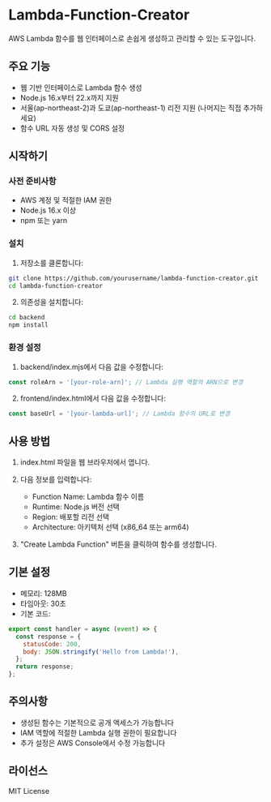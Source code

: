 # Lambda-Function-Creator

AWS Lambda 함수를 웹 인터페이스로 손쉽게 생성하고 관리할 수 있는 도구입니다.

## 주요 기능

- 웹 기반 인터페이스로 Lambda 함수 생성
- Node.js 16.x부터 22.x까지 지원
- 서울(ap-northeast-2)과 도쿄(ap-northeast-1) 리전 지원 (나머지는 직접 추가하세요)
- 함수 URL 자동 생성 및 CORS 설정

## 시작하기

### 사전 준비사항

- AWS 계정 및 적절한 IAM 권한
- Node.js 16.x 이상
- npm 또는 yarn

### 설치

1. 저장소를 클론합니다:
```bash
git clone https://github.com/yourusername/lambda-function-creator.git
cd lambda-function-creator
```

2. 의존성을 설치합니다:
```bash
cd backend
npm install
```

### 환경 설정

1. backend/index.mjs에서 다음 값을 수정합니다:
```javascript
const roleArn = '[your-role-arn]'; // Lambda 실행 역할의 ARN으로 변경
```

2. frontend/index.html에서 다음 값을 수정합니다:
```javascript
const baseUrl = '[your-lambda-url]'; // Lambda 함수의 URL로 변경
```

## 사용 방법

1. index.html 파일을 웹 브라우저에서 엽니다.

2. 다음 정보를 입력합니다:
   - Function Name: Lambda 함수 이름
   - Runtime: Node.js 버전 선택
   - Region: 배포할 리전 선택
   - Architecture: 아키텍처 선택 (x86_64 또는 arm64)

3. "Create Lambda Function" 버튼을 클릭하여 함수를 생성합니다.

## 기본 설정

- 메모리: 128MB
- 타임아웃: 30초
- 기본 코드:
```javascript
export const handler = async (event) => {
  const response = {
    statusCode: 200,
    body: JSON.stringify('Hello from Lambda!'),
  };
  return response;
};
```

## 주의사항

- 생성된 함수는 기본적으로 공개 액세스가 가능합니다
- IAM 역할에 적절한 Lambda 실행 권한이 필요합니다
- 추가 설정은 AWS Console에서 수정 가능합니다

## 라이선스

MIT License
